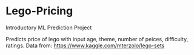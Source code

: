 # Lego-Pricing
Introductory ML Prediction Project

Predicts price of lego with input age, theme, number of peices, difficulty, ratings. Data from: https://www.kaggle.com/mterzolo/lego-sets

